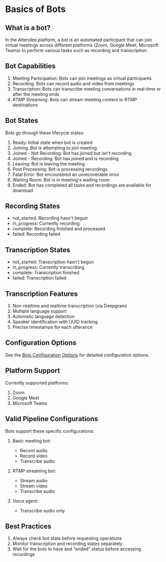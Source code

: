# Basics of Bots

## What is a bot?
In the Attendee platform, a bot is an automated participant that can join virtual meetings across different platforms (Zoom, Google Meet, Microsoft Teams) to perform various tasks such as recording and transcription.

## Bot Capabilities

1. Meeting Participation: Bots can join meetings as virtual participants
2. Recording: Bots can record audio and video from meetings
3. Transcription: Bots can transcribe meeting conversations in real-time or after the meeting ends
4. RTMP Streaming: Bots can stream meeting content to RTMP destinations

## Bot States
Bots go through these lifecycle states:

1. Ready: Initial state when bot is created
2. Joining: Bot is attempting to join meeting
3. Joined - Not Recording: Bot has joined but isn't recording
4. Joined - Recording: Bot has joined and is recording
5. Leaving: Bot is leaving the meeting
6. Post Processing: Bot is processing recordings
7. Fatal Error: Bot encountered an unrecoverable error
8. Waiting Room: Bot is in meeting's waiting room
9. Ended: Bot has completed all tasks and recordings are available for download

## Recording States
- not_started: Recording hasn't begun
- in_progress: Currently recording
- complete: Recording finished and processed
- failed: Recording failed

## Transcription States
- not_started: Transcription hasn't begun
- in_progress: Currently transcribing
- complete: Transcription finished
- failed: Transcription failed

## Transcription Features
1. Non-realtime and realtime transcription (via Deepgram)
2. Multiple language support
3. Automatic language detection
4. Speaker identification with UUID tracking
5. Precise timestamps for each utterance

## Configuration Options

See the [Bots Configuration Options](bots_config_options.md) for detailed configuration options.

## Platform Support
Currently supported platforms:
1. Zoom
2. Google Meet
3. Microsoft Teams

## Valid Pipeline Configurations
Bots support these specific configurations:

1. Basic meeting bot:
   - Record audio
   - Record video
   - Transcribe audio

2. RTMP streaming bot:
   - Stream audio
   - Stream video
   - Transcribe audio

3. Voice agent:
   - Transcribe audio only

## Best Practices
1. Always check bot state before requesting operations
2. Monitor transcription and recording states separately
3. Wait for the bots to have and "ended" status before accessing recordings